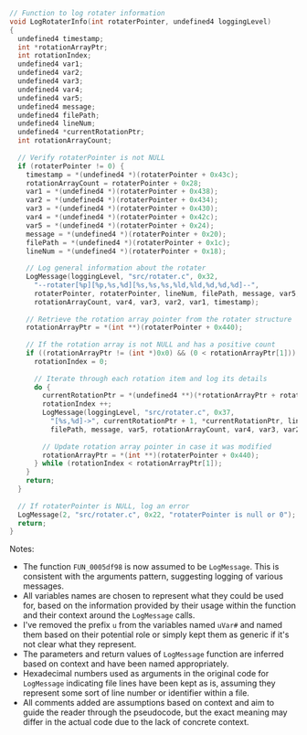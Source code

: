 ```c
// Function to log rotater information
void LogRotaterInfo(int rotaterPointer, undefined4 loggingLevel)
{
  undefined4 timestamp;
  int *rotationArrayPtr;
  int rotationIndex;
  undefined4 var1;
  undefined4 var2;
  undefined4 var3;
  undefined4 var4;
  undefined4 var5;
  undefined4 message;
  undefined4 filePath;
  undefined4 lineNum;
  undefined4 *currentRotationPtr;
  int rotationArrayCount;
  
  // Verify rotaterPointer is not NULL
  if (rotaterPointer != 0) {
    timestamp = *(undefined4 *)(rotaterPointer + 0x43c);
    rotationArrayCount = rotaterPointer + 0x28;
    var1 = *(undefined4 *)(rotaterPointer + 0x438);
    var2 = *(undefined4 *)(rotaterPointer + 0x434);
    var3 = *(undefined4 *)(rotaterPointer + 0x430);
    var4 = *(undefined4 *)(rotaterPointer + 0x42c);
    var5 = *(undefined4 *)(rotaterPointer + 0x24);
    message = *(undefined4 *)(rotaterPointer + 0x20);
    filePath = *(undefined4 *)(rotaterPointer + 0x1c);
    lineNum = *(undefined4 *)(rotaterPointer + 0x18);
    
    // Log general information about the rotater
    LogMessage(loggingLevel, "src/rotater.c", 0x32,
      "--rotater[%p][%p,%s,%d][%s,%s,%s,%ld,%ld,%d,%d,%d]--",
      rotaterPointer, rotaterPointer, lineNum, filePath, message, var5,
      rotationArrayCount, var4, var3, var2, var1, timestamp);
    
    // Retrieve the rotation array pointer from the rotater structure
    rotationArrayPtr = *(int **)(rotaterPointer + 0x440);
    
    // If the rotation array is not NULL and has a positive count
    if ((rotationArrayPtr != (int *)0x0) && (0 < rotationArrayPtr[1])) {
      rotationIndex = 0;
      
      // Iterate through each rotation item and log its details
      do {
        currentRotationPtr = *(undefined4 **)(*rotationArrayPtr + rotationIndex * 4);
        rotationIndex ++;
        LogMessage(loggingLevel, "src/rotater.c", 0x37,
          "[%s,%d]->", currentRotationPtr + 1, *currentRotationPtr, lineNum,
          filePath, message, var5, rotationArrayCount, var4, var3, var2, var1, timestamp);
        
        // Update rotation array pointer in case it was modified
        rotationArrayPtr = *(int **)(rotaterPointer + 0x440);
      } while (rotationIndex < rotationArrayPtr[1]);
    }
    return;
  }
  
  // If rotaterPointer is NULL, log an error
  LogMessage(2, "src/rotater.c", 0x22, "rotaterPointer is null or 0");
  return;
}
```

Notes:

- The function `FUN_0005df98` is now assumed to be `LogMessage`. This is consistent with the arguments pattern, suggesting logging of various messages.
- All variables names are chosen to represent what they could be used for, based on the information provided by their usage within the function and their context around the `LogMessage` calls.
- I've removed the prefix `u` from the variables named `uVar#` and named them based on their potential role or simply kept them as generic if it's not clear what they represent.
- The parameters and return values of `LogMessage` function are inferred based on context and have been named appropriately.
- Hexadecimal numbers used as arguments in the original code for `LogMessage` indicating file lines have been kept as is, assuming they represent some sort of line number or identifier within a file.
- All comments added are assumptions based on context and aim to guide the reader through the pseudocode, but the exact meaning may differ in the actual code due to the lack of concrete context.